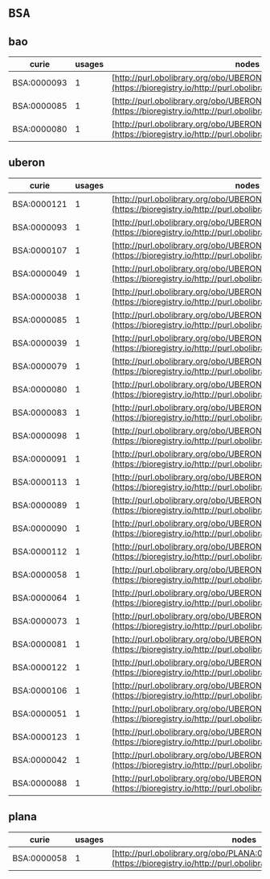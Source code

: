 # `BSA`

## bao

| curie       |   usages | nodes                                                                                                                 |
|-------------|----------|-----------------------------------------------------------------------------------------------------------------------|
| BSA:0000093 |        1 | [http://purl.obolibrary.org/obo/UBERON:0000160](https://bioregistry.io/http://purl.obolibrary.org/obo/UBERON:0000160) |
| BSA:0000085 |        1 | [http://purl.obolibrary.org/obo/UBERON:0000473](https://bioregistry.io/http://purl.obolibrary.org/obo/UBERON:0000473) |
| BSA:0000080 |        1 | [http://purl.obolibrary.org/obo/UBERON:0000992](https://bioregistry.io/http://purl.obolibrary.org/obo/UBERON:0000992) |
## uberon

| curie       |   usages | nodes                                                                                                                 |
|-------------|----------|-----------------------------------------------------------------------------------------------------------------------|
| BSA:0000121 |        1 | [http://purl.obolibrary.org/obo/UBERON:0000020](https://bioregistry.io/http://purl.obolibrary.org/obo/UBERON:0000020) |
| BSA:0000093 |        1 | [http://purl.obolibrary.org/obo/UBERON:0000160](https://bioregistry.io/http://purl.obolibrary.org/obo/UBERON:0000160) |
| BSA:0000107 |        1 | [http://purl.obolibrary.org/obo/UBERON:0000167](https://bioregistry.io/http://purl.obolibrary.org/obo/UBERON:0000167) |
| BSA:0000049 |        1 | [http://purl.obolibrary.org/obo/UBERON:0000467](https://bioregistry.io/http://purl.obolibrary.org/obo/UBERON:0000467) |
| BSA:0000038 |        1 | [http://purl.obolibrary.org/obo/UBERON:0000468](https://bioregistry.io/http://purl.obolibrary.org/obo/UBERON:0000468) |
| BSA:0000085 |        1 | [http://purl.obolibrary.org/obo/UBERON:0000473](https://bioregistry.io/http://purl.obolibrary.org/obo/UBERON:0000473) |
| BSA:0000039 |        1 | [http://purl.obolibrary.org/obo/UBERON:0000922](https://bioregistry.io/http://purl.obolibrary.org/obo/UBERON:0000922) |
| BSA:0000079 |        1 | [http://purl.obolibrary.org/obo/UBERON:0000991](https://bioregistry.io/http://purl.obolibrary.org/obo/UBERON:0000991) |
| BSA:0000080 |        1 | [http://purl.obolibrary.org/obo/UBERON:0000992](https://bioregistry.io/http://purl.obolibrary.org/obo/UBERON:0000992) |
| BSA:0000083 |        1 | [http://purl.obolibrary.org/obo/UBERON:0000993](https://bioregistry.io/http://purl.obolibrary.org/obo/UBERON:0000993) |
| BSA:0000098 |        1 | [http://purl.obolibrary.org/obo/UBERON:0001021](https://bioregistry.io/http://purl.obolibrary.org/obo/UBERON:0001021) |
| BSA:0000091 |        1 | [http://purl.obolibrary.org/obo/UBERON:0001074](https://bioregistry.io/http://purl.obolibrary.org/obo/UBERON:0001074) |
| BSA:0000113 |        1 | [http://purl.obolibrary.org/obo/UBERON:0001731](https://bioregistry.io/http://purl.obolibrary.org/obo/UBERON:0001731) |
| BSA:0000089 |        1 | [http://purl.obolibrary.org/obo/UBERON:0002349](https://bioregistry.io/http://purl.obolibrary.org/obo/UBERON:0002349) |
| BSA:0000090 |        1 | [http://purl.obolibrary.org/obo/UBERON:0002407](https://bioregistry.io/http://purl.obolibrary.org/obo/UBERON:0002407) |
| BSA:0000112 |        1 | [http://purl.obolibrary.org/obo/UBERON:0003351](https://bioregistry.io/http://purl.obolibrary.org/obo/UBERON:0003351) |
| BSA:0000058 |        1 | [http://purl.obolibrary.org/obo/UBERON:0004462](https://bioregistry.io/http://purl.obolibrary.org/obo/UBERON:0004462) |
| BSA:0000064 |        1 | [http://purl.obolibrary.org/obo/UBERON:0006870](https://bioregistry.io/http://purl.obolibrary.org/obo/UBERON:0006870) |
| BSA:0000073 |        1 | [http://purl.obolibrary.org/obo/UBERON:0007376](https://bioregistry.io/http://purl.obolibrary.org/obo/UBERON:0007376) |
| BSA:0000081 |        1 | [http://purl.obolibrary.org/obo/UBERON:0007379](https://bioregistry.io/http://purl.obolibrary.org/obo/UBERON:0007379) |
| BSA:0000122 |        1 | [http://purl.obolibrary.org/obo/UBERON:0009717](https://bioregistry.io/http://purl.obolibrary.org/obo/UBERON:0009717) |
| BSA:0000106 |        1 | [http://purl.obolibrary.org/obo/UBERON:0009720](https://bioregistry.io/http://purl.obolibrary.org/obo/UBERON:0009720) |
| BSA:0000051 |        1 | [http://purl.obolibrary.org/obo/UBERON:0009721](https://bioregistry.io/http://purl.obolibrary.org/obo/UBERON:0009721) |
| BSA:0000123 |        1 | [http://purl.obolibrary.org/obo/UBERON:0010039](https://bioregistry.io/http://purl.obolibrary.org/obo/UBERON:0010039) |
| BSA:0000042 |        1 | [http://purl.obolibrary.org/obo/UBERON:0011302](https://bioregistry.io/http://purl.obolibrary.org/obo/UBERON:0011302) |
| BSA:0000088 |        1 | [http://purl.obolibrary.org/obo/UBERON:0015227](https://bioregistry.io/http://purl.obolibrary.org/obo/UBERON:0015227) |
## plana

| curie       |   usages | nodes                                                                                                               |
|-------------|----------|---------------------------------------------------------------------------------------------------------------------|
| BSA:0000058 |        1 | [http://purl.obolibrary.org/obo/PLANA:0000240](https://bioregistry.io/http://purl.obolibrary.org/obo/PLANA:0000240) |
